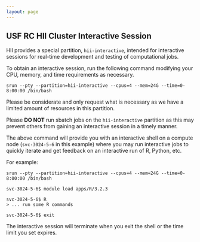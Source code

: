 ```yaml
---
layout: page
---
```


## USF RC HII Cluster Interactive Session

HII provides a special partition, `hii-interactive`, intended for interactive sessions for real-time development
and testing of computational jobs.

To obtain an interactive session, run the following command modifying your CPU, memory, and time requirements as necessary.

```
srun --pty --partition=hii-interactive --cpus=4 --mem=24G --time=0-8:00:00 /bin/bash
```

Please be considerate and only request what is necessary as we have a limited amount of resources in this partition.

Please **DO NOT** run sbatch jobs on the `hii-interactive` partition as this may prevent others from gaining an
interactive session in a timely manner.

The above command will provide you with an interactive shell on a compute node (`svc-3024-5-6` in this example)
where you may run interactive jobs to quickly iterate and get feedback on an interactive run of R, Python, etc.

For example:

```
srun --pty --partition=hii-interactive --cpus=4 --mem=24G --time=0-8:00:00 /bin/bash

svc-3024-5-6$ module load apps/R/3.2.3

svc-3024-5-6$ R
> ... run some R commands

svc-3024-5-6$ exit

```

The interactive session will terminate when you exit the shell or the time limit you set expires.

